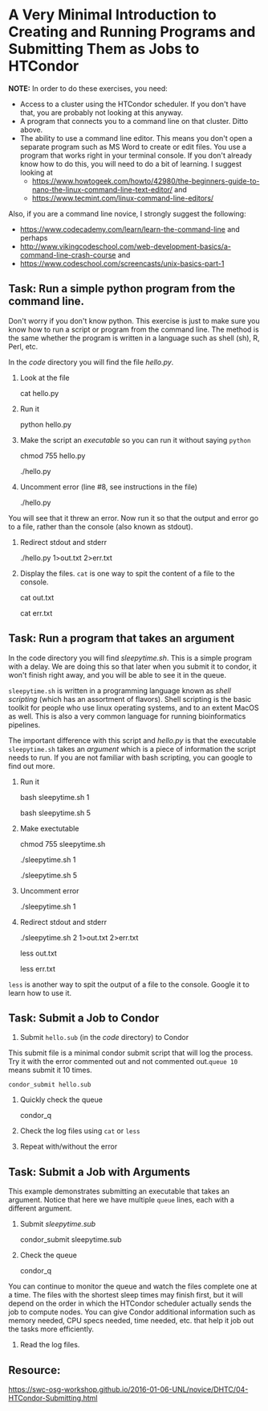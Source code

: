 # A Very Minimal Introduction to Creating and Running Programs and Submitting Them as Jobs to HTCondor

**NOTE:** In order to do these exercises, you need:
* Access to a cluster using the HTCondor scheduler. If you don't have that, you are probably not
looking at this anyway.
* A program that connects you to a command line on that cluster. Ditto above.
* The ability to use a command line editor. This means you don't open a separate program
such as MS Word to create or edit files. You use a program that works right in your terminal
console. If you don't already know how to do this, you will need to do a bit of learning. I suggest
looking at 
    - https://www.howtogeek.com/howto/42980/the-beginners-guide-to-nano-the-linux-command-line-text-editor/
  and
    - https://www.tecmint.com/linux-command-line-editors/
  
Also, if you are a command line novice, I strongly suggest the following:
  *  https://www.codecademy.com/learn/learn-the-command-line
  and perhaps
  * http://www.vikingcodeschool.com/web-development-basics/a-command-line-crash-course
  and
  * https://www.codeschool.com/screencasts/unix-basics-part-1

## Task: Run a simple python program from the command line. 
Don't worry if you don't know python. This exercise is just to make sure you know how
to run a script or program from the command line. The method is the same whether the 
program is written in a language such as shell (sh), R, Perl, etc.

In the _code_ directory you will find the file _hello.py_.

1. Look at the file

    cat hello.py

1. Run it

    python hello.py
    
1. Make the script an _executable_ so you can run it without saying `python`

    chmod 755 hello.py
    
    ./hello.py

1. Uncomment error (line #8, see instructions in the file)

    ./hello.py
    
  You will see that it threw an error. Now run it so that the output and error 
  go to a file, rather than the console (also known as stdout).

1. Redirect stdout and stderr

    ./hello.py 1>out.txt 2>err.txt
    
1. Display the files. `cat` is one way to spit the content of a file to the console.
    
    cat out.txt
    
    cat err.txt
    
## Task: Run a program that takes an argument
In the code directory you will find _sleepytime.sh_. This is a simple program with a delay. 
We are doing this so that later when you submit it to condor, it won't finish right away, 
and you will be able to see it in the queue.

`sleepytime.sh` is written in a programming language known as _shell scripting_ (which has 
an assortment of flavors). Shell scripting is the basic toolkit for people who 
use linux operating systems, and to an extent MacOS as well. This is also a very 
common language for running bioinformatics pipelines.

The important difference with this script and _hello.py_ is that the executable `sleepytime.sh` 
takes an _argument_ which is a piece of information the script needs to run. If 
you are not familiar with bash scripting, you can google to find out more.

1. Run it

    bash sleepytime.sh 1
    
    bash sleepytime.sh 5
    
1. Make exectutable

    chmod 755 sleepytime.sh
    
    ./sleepytime.sh 1
    
    ./sleepytime.sh 5
    
1. Uncomment error

    ./sleepytime.sh 1
    
1. Redirect stdout and stderr

    ./sleepytime.sh 2 1>out.txt 2>err.txt
    
    less out.txt
    
    less err.txt
    
`less` is another way to spit the output of a file to the console. Google it to 
learn how to use it.
    
## Task: Submit a Job to Condor

1. Submit `hello.sub` (in the _code_ directory) to Condor

  This submit file is a minimal condor submit script that will log the process. 
  Try it with the error commented out and not commented out.`queue 10` means submit 
  it 10 times.

    condor_submit hello.sub

1. Quickly check the queue

    condor_q
    
1. Check the log files using `cat` or `less`

1. Repeat with/without the error

## Task: Submit a Job with Arguments

This example demonstrates submitting an executable that takes an argument. Notice
that here we have multiple `queue` lines, each with a different argument.

1. Submit _sleepytime.sub_

    condor_submit sleepytime.sub

1. Check the queue

    condor_q
   
  You can continue to monitor the queue and watch the files complete one at a time.
  The files with the shortest sleep times may finish first, but it will depend on the
  order in which the HTCondor scheduler actually sends the job to compute nodes. You can
  give Condor additional information such as memory needed, CPU specs needed, time needed,
  etc. that help it job out the tasks more efficiently.
    
1. Read the log files.


## Resource:

https://swc-osg-workshop.github.io/2016-01-06-UNL/novice/DHTC/04-HTCondor-Submitting.html

